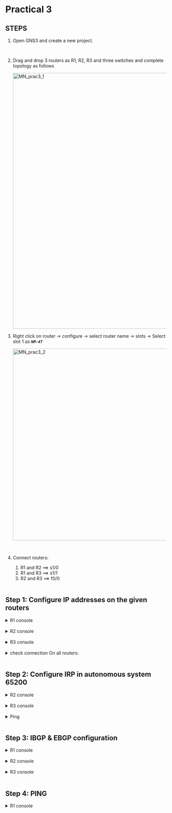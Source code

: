 # Practical 3

## STEPS

1. Open GNS3 and create a new project.

<br>

2. Drag and drop 3 routers as R1, R2, R3 and three switches and complete topology as follows

    <img src="https://github.com/NinadKarlekar/TestRepoNK/assets/88243315/164cf156-746d-4a51-900d-ff22b7cf0d83" alt="MN_prac3_1" width="800">

3. Right click on router -> configure -> select router name -> slots -> Select slot 1 as ***`NM-4T`***

    <img src="https://github.com/NinadKarlekar/TestRepoNK/assets/88243315/e48b6919-22a9-4810-8e44-f0846a033893" alt="MN_prac3_2" width="600">


<br>

4. Connect routers: 

    1. R1 and R2 ==> s1/0
    2. R1 and R3 ==> s1/1
    3. R2 and R3 ==> f0/0

    <br>

## Step 1: Configure IP addresses on the given routers


<details>
<summary>R1 console</summary>
<br>

```console
conf t
```

```console
int f0/1
```

```console
ip add 192.168.1.1 255.255.255.0
```

```console
no sh
```

```console

int s1/0
```

```console
ip add 172.16.1.1 255.255.255.0
```

```console
no sh
```

```console

int s1/1
```

```console
ip add 172.16.5.1 255.255.255.0
```

```console
no sh

```

<img src="https://github.com/NinadKarlekar/TestRepoNK/assets/88243315/3675d35e-bdbe-400f-9c99-f8730ffaa7a6" alt="MN_prac3_3" width="550">

</details>

<br>

<details>
<summary>R2 console</summary>
<br>

```console
conf t
```

```console
int f0/0
```

```console
ip add 10.10.10.2 255.255.255.0
```

```console
no sh
```

```console
int f0/1
```

```console
ip add 192.168.2.2 255.255.255.0
```

```console
no sh
```

```console

int s1/0
```

```console
ip add 172.16.1.2 255.255.255.0
```

```console
no sh

```

<img src="https://github.com/NinadKarlekar/TestRepoNK/assets/88243315/d2e737ef-9425-4c5d-b2a4-b9578f9e32f3" alt="MN_prac3_4" width="550">


</details>

<br>

<details>
<summary>R3 console</summary>
<br>

```console
conf t
```

```console
int f0/0
```

```console
ip add 10.10.10.3 255.255.255.0
```

```console
no sh
```

```console
int f0/1
```

```console
ip add 192.168.3.3 255.255.255.0
```

```console
no sh
```

```console
int s1/1
```

```console
ip add 172.16.5.3 255.255.255.0
```

```console
no sh
```

<img src="https://github.com/NinadKarlekar/TestRepoNK/assets/88243315/8063cc93-f768-4d7d-b93f-44665ee7e1c9" alt="MN_prac3_5" width="550">


</details>

<br>

<details>
<summary>check connection On all routers:</summary>
<br>

```console
do sh ip int br | include up
```

<img src="https://github.com/NinadKarlekar/TestRepoNK/assets/88243315/2de03085-3d40-463f-b2b1-424cc81f3145" alt="MN_prac3_6" width="550">
<img src="https://github.com/NinadKarlekar/TestRepoNK/assets/88243315/761a2cf5-3a17-46f7-8148-a62b19ad2c9a" alt="MN_prac3_7" width="550">
<img src="https://github.com/NinadKarlekar/TestRepoNK/assets/88243315/12e9892c-41bd-4a00-92f0-1c2c36c3ce4a" alt="MN_prac3_8" width="550">


</details>

<br>

## Step 2: Configure IRP in autonomous system 65200


<details>
<summary>R2 console</summary>
<br>

```console
router ospf 1
```

```console
network 10.10.10.0 0.0.0.255 area 0
```

```console
network 192.168.2.0 0.0.0.255 area 1
```

<img src="https://github.com/NinadKarlekar/TestRepoNK/assets/88243315/81031ea9-0907-42cb-bf58-e5b8851049ee" alt="MN_prac3_9" width="550">

</details>

<br>

<details>
<summary>R3 console</summary>
<br>

```console
router ospf 1
network 10.10.10.0 0.0.0.255 area 0
network 192.168.3.0 0.0.0.255 area 2

```

<img src="https://github.com/NinadKarlekar/TestRepoNK/assets/88243315/ac03798d-1856-40fb-bab0-d0ba696449b0" alt="MN_prac3_10" width="550">

</details>

<br>

<details>
<summary>Ping</summary>
<br>

```console
do ping 192.168.2.2
```

<img src="https://github.com/NinadKarlekar/TestRepoNK/assets/88243315/e9076091-577f-473c-a40f-332edbbcfc42" alt="MN_prac3_11" width="550">

</details>

<br>

## Step 3: IBGP & EBGP configuration


<details>
<summary>R1 console</summary>
<br>

```console
router bgp 65100
```

```console
network 192.168.1.0
```

```console
network 172.16.1.0 mask 255.255.255.0
```

```console
network 172.16.5.0 mask 255.255.255.0
```

```console
neighbor 172.16.1.2 remote-as 65200
```

```console
neighbor 172.16.5.3 remote-as 65200
```

```console
do sh ip route


```

<img src="https://github.com/NinadKarlekar/TestRepoNK/assets/88243315/081f0c61-a9fb-4135-a10e-0b331426984d" alt="MN_prac3_12" width="550">

</details>

<br>

<details>
<summary>R2 console</summary>
<br>

```console
router bgp 65200
```

```console
redistribute ospf 1
```

```console
network 172.16.1.0 mask 255.255.255.0
```

```console
neighbor 172.16.1.1 remote-as 65100
```

```console
neighbor 10.10.10.3 remote-as 65200
```

<img src="https://github.com/NinadKarlekar/TestRepoNK/assets/88243315/3c856161-2b23-4b52-b4ef-e4f072e88abb" alt="MN_prac3_13" width="550">

</details>

<br>

<details>
<summary>R3 console</summary>
<br>

```console
router bgp 65200
```

```console
redistribute ospf 1
```

```console
network 172.16.5.0 mask 255.255.255.0
```

```console
neighbor 172.16.5.1 remote-as 65100
```

```console
neighbor 10.10.10.2 remote-as 65200
```

```console
do sh ip route

```

<img src="https://github.com/NinadKarlekar/TestRepoNK/assets/88243315/1f940445-0a5d-4ad2-9a77-9994da3ad8b7" alt="MN_prac3_14" width="550">

</details>

<br>

## Step 4: PING

<details>
<summary>R1 console</summary>
<br>

```console
do ping 192.168.3.3
```

```console
do ping 192.168.2.2
```

<img src="https://github.com/NinadKarlekar/TestRepoNK/assets/88243315/24db677f-0b50-49ba-bbec-f9d3e3463277" alt="MN_prac3_15" width="550">

</details>